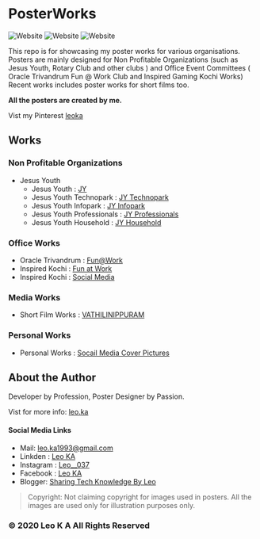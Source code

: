 # PosterWorks

<img alt="Website" src="https://img.shields.io/badge/owner-leoka-blue"> <img alt="Website" src="https://img.shields.io/badge/purpose-Poster Designing-green"> <img alt="Website" src="https://img.shields.io/badge/level-budding-black">


This repo is for showcasing my poster works for various organisations.
Posters are mainly designed for Non Profitable Organizations (such as Jesus Youth, Rotary Club and other clubs ) and Office Event Committees ( Oracle Trivandrum Fun @ Work Club and Inspired Gaming Kochi Works)
Recent works includes poster works for short films too.

**All the posters are created by me.**

Vist my Pinterest [leoka](www.in.pinterest.com/leoka1993/)

## Works

### Non Profitable Organizations
- Jesus Youth
  - Jesus Youth : [JY](https://pin.it/KnMKLqw)
  - Jesus Youth Technopark : [JY Technopark](https://pin.it/O5yA7tO)
  - Jesus Youth Infopark : [JY Infopark](https://pin.it/6UGZhau)
  - Jesus Youth Professionals : [JY Professionals](https://pin.it/6ve725Q)
  - Jesus Youth Household : [JY Household](https://pin.it/o7Dx9l0)

### Office Works
- Oracle Trivandrum : [Fun@Work](https://pin.it/4jAGokk)
- Inspired Kochi : [Fun at Work](https://pin.it/50ex7gG)
- Inspired Kochi : [Social Media](https://pin.it/7xaTveG)

### Media Works
- Short Film Works : [VATHILINIPPURAM](https://pin.it/3d6iGeR)

### Personal Works
- Personal Works : [Socail Media Cover Pictures](https://pin.it/spsRzAQ)


## About the Author
Developer by Profession, Poster Designer by Passion.

Vist for more info: [leo.ka](https://leoka1993.wixsite.com/leoka)

#### Social Media Links
- Mail: leo.ka1993@gmail.com
- Linkden : [Leo KA](http://linkedin.com/in/leoka037)
- Instagram : [Leo__037](https://instagram.com/leo____037)
- Facebook : [Leo KA](http://www.facebook.com/LEO.K.A.037)
- Blogger: [Sharing Tech Knowledge By Leo](https://sharetechknowledgebyleo.blogspot.com)

>Copyright: Not claiming copyright for images used in posters. All the images are used only for illustration purposes only.

### © 2020 Leo K A All Rights Reserved
